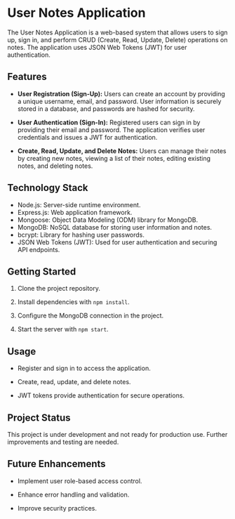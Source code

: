 # User Notes Application

The User Notes Application is a web-based system that allows users to sign up, sign in, and perform CRUD (Create, Read, Update, Delete) operations on notes. The application uses JSON Web Tokens (JWT) for user authentication.

## Features

- **User Registration (Sign-Up):** Users can create an account by providing a unique username, email, and password. User information is securely stored in a database, and passwords are hashed for security.

- **User Authentication (Sign-In):** Registered users can sign in by providing their email and password. The application verifies user credentials and issues a JWT for authentication.

- **Create, Read, Update, and Delete Notes:** Users can manage their notes by creating new notes, viewing a list of their notes, editing existing notes, and deleting notes.

## Technology Stack

- Node.js: Server-side runtime environment.
- Express.js: Web application framework.
- Mongoose: Object Data Modeling (ODM) library for MongoDB.
- MongoDB: NoSQL database for storing user information and notes.
- bcrypt: Library for hashing user passwords.
- JSON Web Tokens (JWT): Used for user authentication and securing API endpoints.

## Getting Started

1. Clone the project repository.

2. Install dependencies with `npm install`.

3. Configure the MongoDB connection in the project.

4. Start the server with `npm start`.

## Usage

- Register and sign in to access the application.

- Create, read, update, and delete notes.

- JWT tokens provide authentication for secure operations.

## Project Status

This project is under development and not ready for production use. Further improvements and testing are needed.

## Future Enhancements

- Implement user role-based access control.

- Enhance error handling and validation.

- Improve security practices.
